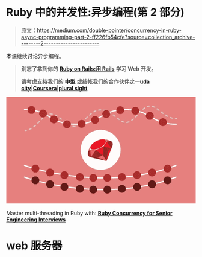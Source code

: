 # Ruby 中的并发性:异步编程(第 2 部分)

> 原文：<https://medium.com/double-pointer/concurrency-in-ruby-async-programming-part-2-ff226fb54cfe?source=collection_archive---------2----------------------->

本课继续讨论异步编程。

> **别忘了拿到你的** [**Ruby on Rails:用 Rails**](https://amzn.to/3HX0Zfl) **学习 Web 开发。**
> 
> **请考虑支持我们的** [**中型**](https://bit.ly/3OvimpR) **或结帐我们的合作伙伴之一**[**uda city**](https://bit.ly/3JIpvl4)**|**[**Coursera**](https://imp.i384100.net/zaYBB0)**|**[**plural sight**](https://pluralsight.pxf.io/Ao7GGK)

[![](img/5ab1de5b8118ce1de82a6dfb65cab063.png)](https://bit.ly/3bex1kP)

Master multi-threading in Ruby with: [**Ruby Concurrency for Senior Engineering Interviews**](https://bit.ly/3bex1kP)

# web 服务器